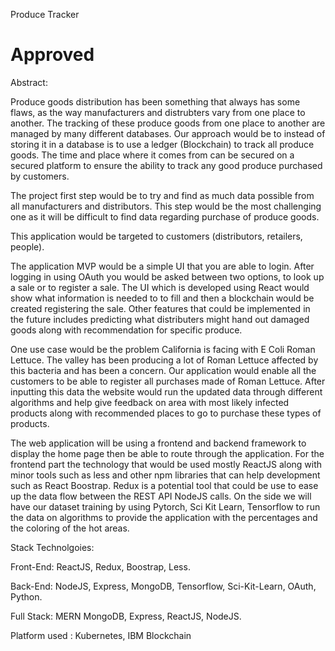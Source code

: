 ﻿Produce Tracker
# Approved

Abstract:


Produce goods distribution has been something that always has some flaws, as the way manufacturers and distrubters vary from one place to another. The tracking of these produce goods from one place to another are managed by many different databases. Our approach would be to instead of storing it in a database is to use a ledger (Blockchain) to track all produce goods. The time and place where it comes from can be secured on a secured platform to ensure the ability to track any good produce purchased by customers.


The project first step would be to try and find as much data possible from all manufacturers and distributors. This step would be the most challenging one as it will be difficult to find data regarding purchase of produce goods.


This application would be targeted to customers (distributors, retailers, people).


The application MVP would be a simple UI that you are able to login. After logging in using OAuth you would be asked between two options, to look up a sale or to register a sale. The UI which is developed using React would show what information is needed to to fill and then a blockchain would be created registering the sale. Other features that could be implemented in the future includes predicting what distributers might hand out damaged goods along with recommendation for specific produce.


One use case would be the problem California is facing with E Coli Roman Lettuce. The valley has been producing a lot of Roman Lettuce affected by this bacteria and has been a concern. Our application would enable all the customers to be able to register all purchases made of Roman Lettuce. After inputting this data the website would run the updated data through different algorithms and help give feedback on area with most likely infected products along with recommended places to go to purchase these types of products.




The web application will be using a frontend and backend framework to display the home page then be able to route through the application. For the frontend part the technology that would be used mostly ReactJS along with minor tools such as less and other npm libraries that can help development such as React Boostrap. Redux is a potential tool that could be use to ease up the data flow between the REST API NodeJS calls. On the side we will have our dataset training by using Pytorch, Sci Kit Learn, Tensorflow to run the data on algorithms to provide the application with the percentages and the coloring of the hot areas.


Stack Technolgoies:


Front-End: ReactJS, Redux, Boostrap, Less.


Back-End: NodeJS, Express, MongoDB, Tensorflow, Sci-Kit-Learn, OAuth, Python.


Full Stack: MERN MongoDB, Express, ReactJS, NodeJS.

Platform used : Kubernetes, IBM Blockchain




